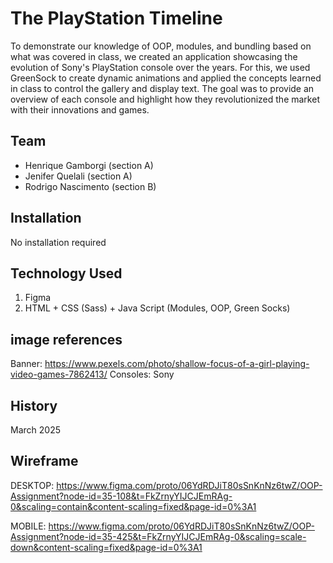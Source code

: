 #  The PlayStation Timeline 
To demonstrate our knowledge of OOP, modules, and bundling based on what was covered in class, we created an application showcasing the evolution of Sony's PlayStation console over the years. For this, we used GreenSock to create dynamic animations and applied the concepts learned in class to control the gallery and display text. The goal was to provide an overview of each console and highlight how they revolutionized the market with their innovations and games.

## Team 
- Henrique Gamborgi (section A)
- Jenifer Quelali (section A)
- Rodrigo Nascimento (section B)


## Installation
No installation required

## Technology Used
1. Figma
2. HTML + CSS (Sass) + Java Script (Modules, OOP, Green Socks)


## image references
Banner: https://www.pexels.com/photo/shallow-focus-of-a-girl-playing-video-games-7862413/
Consoles: Sony


## History
March 2025


## Wireframe
DESKTOP:
https://www.figma.com/proto/06YdRDJiT80sSnKnNz6twZ/OOP-Assignment?node-id=35-108&t=FkZrnyYIJCJEmRAg-0&scaling=contain&content-scaling=fixed&page-id=0%3A1

MOBILE:
https://www.figma.com/proto/06YdRDJiT80sSnKnNz6twZ/OOP-Assignment?node-id=35-425&t=FkZrnyYIJCJEmRAg-0&scaling=scale-down&content-scaling=fixed&page-id=0%3A1






